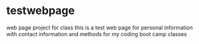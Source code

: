 # testwebpage
web page project for class
this is a test web page for personal information with contact information and methods for my coding boot camp classes 
